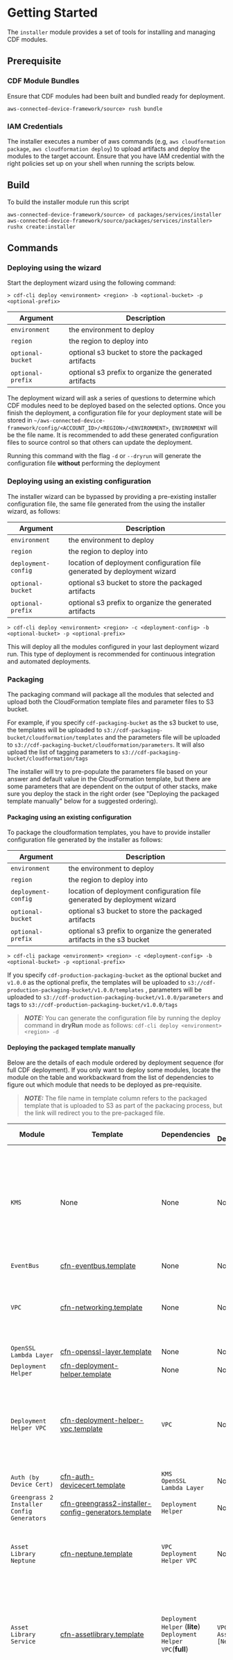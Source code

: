# Getting Started

The `installer` module provides a set of tools for installing and managing CDF modules.

## Prerequisite

### CDF Module Bundles

Ensure that CDF modules had been built and bundled ready for deployment.

```shell
aws-connected-device-framework/source> rush bundle
```

### IAM Credentials

The installer executes a number of aws commands (e.g, `aws cloudformation package`, `aws cloudformation deploy`) to upload artifacts and deploy the modules to the target account. Ensure that you have IAM credential with the right policies set up on your shell when running the scripts below.

## Build

To build the installer module run this script

```shell
aws-connected-device-framework/source> cd packages/services/installer
aws-connected-device-framework/source/packages/services/installer> rushx create:installer
```

## Commands

### Deploying using the wizard

Start the deployment wizard using the following command:

```shell
> cdf-cli deploy <environment> <region> -b <optional-bucket> -p <optional-prefix>
```

| Argument          | Description                                            |
| ----------------- | ------------------------------------------------------ |
| `environment`     | the environment to deploy                              |
| `region`          | the region to deploy into                              |
| `optional-bucket` | optional s3 bucket to store the packaged artifacts     |
| `optional-prefix` | optional s3 prefix to organize the generated artifacts |

The deployment wizard will ask a series of questions to determine which CDF modules need to be deployed based on the selected options. Once you finish the deployment, a configuration file for your deployment state will be stored in `~/aws-connected-device-framework/config/<ACCOUNT_ID>/<REGION>/<ENVIRONMENT>`, `ENVIRONMENT` will be the file name. It is recommended to add these generated configuration files to source control so that others can update the deployment.

Running this command with the flag `-d` or `--dryrun` will generate the configuration file **without** performing the deployment

### Deploying using an existing configuration

The installer wizard can be bypassed by providing a pre-existing installer configuration file, the same file generated from the using the installer wizard, as follows:

| Argument            | Description                                                              |
| ------------------- | ------------------------------------------------------------------------ |
| `environment`       | the environment to deploy                                                |
| `region`            | the region to deploy into                                                |
| `deployment-config` | location of deployment configuration file generated by deployment wizard |
| `optional-bucket`   | optional s3 bucket to store the packaged artifacts                       |
| `optional-prefix`   | optional s3 prefix to organize the generated artifacts                   |

```shell
> cdf-cli deploy <environment> <region> -c <deployment-config> -b <optional-bucket> -p <optional-prefix>
```

This will deploy all the modules configured in your last deployment wizard run. This type of deployment is recommended for continuous integration and automated deployments.


### Packaging

The packaging command will package all the modules that selected and upload both the CloudFormation template files and parameter files to S3 bucket.

For example, if you specify `cdf-packaging-bucket` as the s3 bucket to use, the templates will be uploaded to `s3://cdf-packaging-bucket/cloudformation/templates` and the parameters file will be uploaded to `s3://cdf-packaging-bucket/cloudformation/parameters`. It will also upload the list of tagging parameters to `s3://cdf-packaging-bucket/cloudformation/tags`

The installer will try to pre-populate the parameters file based on your answer and default value in the CloudFormation template, but there are some parameters that are dependent on the output of other stacks, make sure you deploy the stack in the right  order (see "Deploying the packaged template manually" below for a suggested ordering).

#### Packaging using an existing configuration

To package the cloudformation templates, you have to provide installer configuration file generated by the installer as follows:

| Argument            | Description                                                              |
| ------------------- | ------------------------------------------------------------------------ |
| `environment`       | the environment to deploy                                                |
| `region`            | the region to deploy into                                                |
| `deployment-config` | location of deployment configuration file generated by deployment wizard |
| `optional-bucket`   | optional s3 bucket to store the packaged artifacts                       |
| `optional-prefix`   | optional s3 prefix to organize the generated artifacts in the s3 bucket  |

```shell
> cdf-cli package <environment> <region> -c <deployment-config> -b <optional-bucket> -p <optional-prefix>
```

If you specify `cdf-production-packaging-bucket` as the optional bucket and `v1.0.0` as the optional prefix, the templates will be uploaded to `s3://cdf-production-packaging-bucket/v1.0.0/templates` , parameters will be uploaded to `s3://cdf-production-packaging-bucket/v1.0.0/parameters` and tags to `s3://cdf-production-packaging-bucket/v1.0.0/tags`

> **_NOTE:_**  You can generate the configuration file by running the deploy command in **dryRun** mode as follows:
> `cdf-cli deploy <environment> <region> -d`

#### Deploying the packaged template manually

Below are the details of each module ordered by deployment sequence (for full CDF deployment). If you only want to deploy some modules, locate the module on the table and workbackward from the list of dependencies to figure out which module that needs to be deployed as pre-requisite.

> **_NOTE:_**  The file name in template column refers to the packaged template that is uploaded to S3 as part of the packacing process, but the link will redirect you to the pre-packaged file.

| Module                                     | Template                                                                                                                                                          | Dependencies                                                                                    | Optional Dependencies              | Notes                                                                                                                                 |
| ------------------------------------------ | ----------------------------------------------------------------------------------------------------------------------------------------------------------------- | ----------------------------------------------------------------------------------------------- | ---------------------------------- | ------------------------------------------------------------------------------------------------------------------------------------- |
| `KMS`                                      | None                                                                                                                                                              | None                                                                                            | None                               | If you're not deploying with `cdf-cli`, you need to create the KMS key manually and pass in the id to the stack that requires KMS     |
| `EventBus`                                 | [cfn-eventbus.template](../../../infrastructure/cloudformation/cfn-eventbus.yaml)                                                                                 | None                                                                                            | None                               |                                                                                                                                       |
| `VPC`                                      | [cfn-networking.template](../../../infrastructure/cloudformation/cfn-networking.yaml)                                                                             | None                                                                                            | None                               | You can use existing VPC and not use the one provided by this repository                                                              |
| `OpenSSL Lambda Layer`                     | [cfn-openssl-layer.template](../../../infrastructure/lambdaLayers/openssl/infrastructure/cfn-openssl-layer.yml)                                                   | None                                                                                            | None                               |                                                                                                                                       |
| `Deployment Helper`                        | [cfn-deployment-helper.template](../../libraries/core/deployment-helper/infrastructure/cfn-deployment-helper.yaml)                                                | None                                                                                            | None                               |                                                                                                                                       |
| `Deployment Helper VPC`                    | [cfn-deployment-helper-vpc.template](../../libraries/core/deployment-helper/infrastructure/cfn-deployment-helper-vpc.yaml)                                        | `VPC`                                                                                           | None                               | This deployment helper lambda can queries resources inside VPC (e.g. NeptuneDB version)                                               |
| `Auth (by Device Cert)`                    | [cfn-auth-devicecert.template](../auth-devicecert/infrastructure/cfn-auth-devicecert.yaml)                                                                        | `KMS`<br>`OpenSSL Lambda Layer`                                                                 | None                               |                                                                                                                                       |
| `Greengrass 2 Installer Config Generators` | [cfn-greengrass2-installer-config-generators.template](../greengrass2-installer-config-generators/infrastructure/cfn-greengrass2-installer-config-generators.yml) | `Deployment Helper`                                                                             | None                               |                                                                                                                                       |
| `Asset Library Neptune`                    | [cfn-neptune.template](../assetlibrary/infrastructure/cfn-neptune.yaml)                                                                                           | `VPC`<br>`Deployment Helper VPC`                                                                | None                               | This stack is required if you're running `Asset Library` in **full** mode                                                             |
| `Asset Library Service`                    | [cfn-assetlibrary.template](../assetlibrary/infrastructure/cfn-assetLibrary.yaml)                                                                                 | `Deployment Helper` (**lite**)<br>`Deployment Helper VPC`(**full**)<br>                         | `VPC`<br>`Asset Library [Neptune]` | If you're deploying `Asset Library` in in **full** mode, then `VPC`, `Deployment Helper VPC` and `Asset Library Neptune` is mandatory |
| `Asset Library History`                    | [cfn-assetLibraryHistory.template](../assetlibraryhistory/infrastructure/cfn-assetLibraryHistory.yml)                                                             | `KMS`<br>`Asset Library Service`                                                                | `VPC`                              | `VPC` is only needed when you need to run API Gateway in **private** mode                                                             |
| `Bulk Certificates`                        | [cfn-bulkcerts.template](../bulkcerts/infrastructure/cfn-bulkcerts.yml)                                                                                           | `KMS`<br>`OpenSSL Lambda Layer`                                                                 | `VPC`                              | `VPC` is only needed when you need to run API Gateway in **private** mode                                                             |
| `Device Patcher`                           | [cfn-device-patcher.template](../device-patcher/infrastructure/cfn-device-patcher.yml)                                                                            | `KMS`                                                                                           | `VPC`                              | `VPC` is only needed when you need to run API Gateway in **private** mode                                                             |
| `Events Processor`                         | [cfn-eventsProcessor.template](../events-processor/infrastructure/cfn-eventsProcessor.yml)                                                                        | `KMS`<br>`Deployment Helper`                                                                    | `VPC`                              | `VPC` is only needed when you need to run API Gateway in **private** mode or if you want to use **DAX**                               |
| `Events Alerts`                            | [cfn-eventsAlerts.template](../events-alerts/infrastructure/cfn-eventsAlerts.yml)                                                                                 | `KMS`<br>`Events Processor`                                                                     | `VPC`                              | `VPC` is only needed when you need to run API Gateway in **private** mode                                                             |
| `Provisioning`                             | [cfn-provisioning.template](../provisioning/infrastructure/cfn-provisioning.yml)                                                                                  | `KMS`<br>`OpenSSL Lambda Layer`<br>`Deployment Helper`                                          | `VPC`                              | `VPC` is only needed when you need to run API Gateway in **private** mode                                                             |
| `Asset Library Export`                     | [cfn-assetlibrary-export.template](../assetlibrary-export/infrastructure/cfn-assetlibrary-export.yaml)                                                            | `KMS`<br>`Asset Library [Neptune]`                                                              | `VPC`                              | `VPC` is only needed when you need to run API Gateway in **private** mode                                                             |
| `Certificate Activator`                    | [cfn-certificateactivator.template](../certificateactivator/infrastructure/cfn-certificateactivator.yml)                                                          | `KMS`<br>`Asset Library Service`<br>`Provisioning`<br>`OpenSSL Lambda Layer`<br>                | None                               |                                                                                                                                       |
| `Commands`                                 | [cfn-commands.template](../commands/infrastructure/cfn-commands.yml)                                                                                              | `KMS`<br>`Asset Library Service`<br>`Deployment Helper`<br>`Provisioning`                       | `VPC`                              | `VPC` is only needed when you need to run API Gateway in **private** mode                                                             |
| `Command And Control`                      | [cfn-command-and-control.template](../command-and-control/infrastructure/cfn-command-and-control.yml)                                                             | `KMS`<br>`Asset Library Service`<br>`Deployment Helper`<br>`Provisioning`                       | `VPC`                              | `VPC` is only needed when you need to run API Gateway in **private** mode                                                             |
| `Device Monitoring`                        | [cfn-device-monitoring.template](../device-monitoring/infrastructure/cfn-device-monitoring.yml)                                                                   | `Asset Library Service`                                                                         | None                               |                                                                                                                                       |
| `Simulation Launcher`                      | [cfn-simulation-launcher.template](../simulation-launcher/infrastructure/cfn-simulation-launcher.yaml)                                                            | `VPC`<br>`Deployment Helper`                                                                    | None                               |                                                                                                                                       |
| `Simuation Manager`                        | [cfn-simulation-manager.template](../simulation-manager/infrastructure/cfn-simulation-manager.yml)                                                                | `KMS`<br>`Simulation Launcher`<br>`Deployment Helper`<br>`Asset Library Service`                | `VPC`                              | `VPC` is only needed when you need to run API Gateway in **private** mode                                                             |
| `Greengrass V2 Provisioning`               | [cfn-greengrass2-provisioning.template](../greengrass2-provisioning/infrastructure/cfn-greengrass2-provisioning.yml)                                              | `KMS`<br>`Greengrass 2 Installer Config Generators`<br>`Provisioning`<br>`EventBus`             | `VPC`<br>`Asset Library Service`   | `Asset Library Service` is only needed if you want to perform complex query when selecting devices for components deployment          |
| `Certificate Vendor`                       | [cfn-certificatevendor.template](../certificatevendor/infrastructure/cfn-certificatevendor.yml)                                                                   | `KMS`<br>`Asset Library Service`<br>`Commands`<br>`OpenSSL Lambda Layer`<br>`Deployment Helper` |                                    |



### Deleting stacks

This will remove all the stacks that have been created based on a deployment:

| Argument      | Description               |
| ------------- | ------------------------- |
| `environment` | the environment to deploy |
| `region`      | the region to deploy into |

```shell
> cdf-cli delete <environment> <region>
```

### Generating Postman environment file

This retrieves the urls for all the CDF modules that expose a REST API endpoint and prints out an [environment](https://learning.postman.com/docs/sending-requests/managing-environments/#creating-environments) json file that can be imported into [Postman](https://www.postman.com/product/rest-client/).

| Argument      | Description                 |
| ------------- | --------------------------- |
| `name`        | name of Postman environment |
| `environment` | the environment to deploy   |
| `region`      | the region to deploy into   |

```shell
> cdf-cli postman <name> <environment> <region>
```

### Local development

You can generate the `env` file automatically for all the modules by running the following command:

| Argument            | Description                                                  |
| ------------------- | ------------------------------------------------------------ |
| `environment`       | the environment to deploy                                    |
| `region`            | the region to deploy into                                    |
| `deployment-config` | deployment configuration file generated by deployment wizard |
| `output-folder`     | the folder to store the generated env file(s)                |

```shell
> cdf-cli config-to-env <environment> <region> <deployment-config> <output-folder>
```

The `.env` file for each of the deployed modules will be generated in the `output-folder`.

If you want to run the module locally, you need to specify the `CONFIG_LOCATION` environment variable when starting the module. As an example, if you want to run the provisioning module locally:

```shell
aws-connected-device-framework/source/packages/services/provisioning> export CONFIG_LOCATION=<path-to-provisioning-env-file>; npm run start
```
